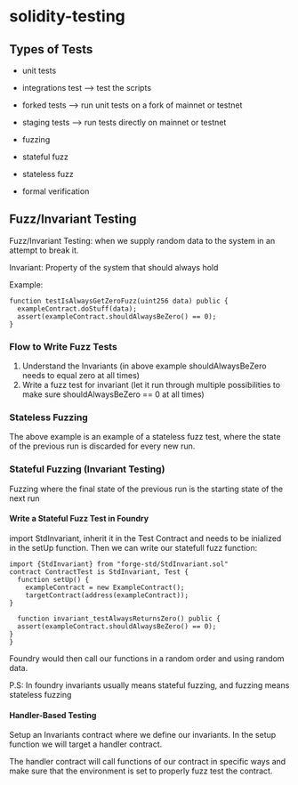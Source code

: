 # solidity-testing

## Types of Tests

- unit tests
- integrations test --> test the scripts
- forked tests --> run unit tests on a fork of mainnet or testnet
- staging tests --> run tests directly on mainnet or testnet

- fuzzing
- stateful fuzz
- stateless fuzz
- formal verification

## Fuzz/Invariant Testing

Fuzz/Invariant Testing: when we supply random data to the system in an attempt to break it.

Invariant: Property of the system that should always hold

Example: 

```solidity
function testIsAlwaysGetZeroFuzz(uint256 data) public {
  exampleContract.doStuff(data);
  assert(exampleContract.shouldAlwaysBeZero() == 0);
}
```

### Flow to Write Fuzz Tests

1) Understand the Invariants (in above example shouldAlwaysBeZero needs to equal zero at all times)
2) Write a fuzz test for invariant (let it run through multiple possibilities to make sure shouldAlwaysBeZero == 0 at all times)

### Stateless Fuzzing 

The above example is an example of a stateless fuzz test, where the state of the previous run is discarded for every new run.

### Stateful Fuzzing (Invariant Testing)

Fuzzing where the final state of the previous run is the starting state of the next run

#### Write a Stateful Fuzz Test in Foundry

import StdInvariant, inherit it in the Test Contract and needs to be inialized in the setUp function. Then we can write our statefull fuzz function:

```solidity
import {StdInvariant} from "forge-std/StdInvariant.sol"
contract ContractTest is StdInvariant, Test {
  function setUp() {
    exampleContract = new ExampleContract();
    targetContract(address(exampleContract));
}

  function invariant_testAlwaysReturnsZero() public {
  assert(exampleContract.shouldAlwaysBeZero() == 0);
}
}
```

Foundry would then call our functions in a random order and using random data.

P.S: In foundry invariants usually means stateful fuzzing, and fuzzing means stateless fuzzing

#### Handler-Based Testing

Setup an Invariants contract where we define our invariants. In the setup function we will target a handler contract.

The handler contract will call functions of our contract in specific ways and make sure that the environment is set to properly fuzz test the contract.
